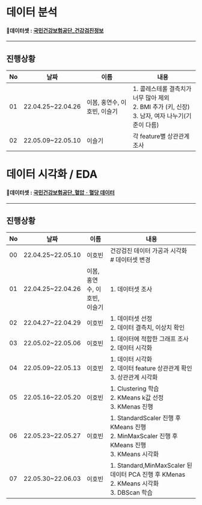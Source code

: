 # 데이터 분석

#### 📑데이터셋 : [국민건강보험공단_건강검진정보](https://www.data.go.kr/data/15007122/fileData.do)

---
## 진행상황

|No|날짜|이름|내용|
|---|---|---|---|
|01|22.04.25~22.04.26|이봄, 홍연수, 이호빈, 이슬기|1. 콜레스테롤 결측치가 너무 많아 제외 </br> 2. BMI 추가 (키, 신장) </br> 3. 남자, 여자 나누기(기준이 다름)|
|02|22.05.09~22.05.10|이슬기|각 feature별 상관관계 조사|

# 데이터 시각화 / EDA

#### 📑데이터셋 : [국민건강보험공단_혈압ㆍ혈당 데이터](https://www.data.go.kr/data/15095105/fileData.do)

---
## 진행상황

|No|날짜|이름|내용|
|---|---|---|---|
|00|22.04.25~22.05.10|이호빈|건강검진 데이터 가공과 시각화 </br> # 데이터셋 변경|
|01|22.04.25~22.04.26|이봄, 홍연수, 이호빈, 이슬기|1. 데이터셋 조사 </br>|
|02|22.04.27~22.04.29|이호빈|1. 데이터셋 선정 </br> 2. 데이터 결측치, 이상치 확인  </br>|
|03|22.05.02~22.05.06|이호빈|1. 데이터에 적합한 그래프 조사 </br> 2. 데이터 시각화|
|04|22.05.09~22.05.13|이호빈|1. 데이터 시각화 </br> 2. 데이터 feature 상관관계 확인 </br> 3. 상관관계 시각화|
|05|22.05.16~22.05.20|이호빈|1. Clustering 학습  </br> 2. KMeans k값 선정 </br> 3. KMenas 진행 |
|06|22.05.23~22.05.27|이호빈|1. StandardScaler 진행 후 KMeans 진행 </br> 2. MinMaxScaler 진행 후 KMeans 진행  </br>3. KMeans 시각화
|07|22.05.30~22.06.03|이호빈|1. Standard,MinMaxScaler 된 데이터 PCA 진행 후 KMenas </br> 2. KMeans 시각화 </br> 3. DBScan 학습 

